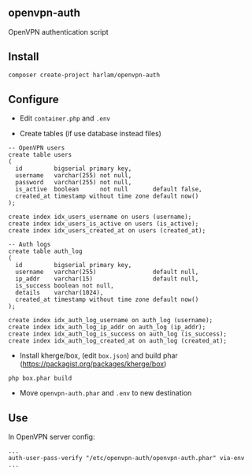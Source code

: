 openvpn-auth
------------

OpenVPN authentication script

Install
-------

```bash
composer create-project harlam/openvpn-auth
```

Configure
---------

- Edit `container.php` and `.env`

- Create tables (if use database instead files)

```postgresql
-- OpenVPN users
create table users
(
  id         bigserial primary key,
  username   varchar(255) not null,
  password   varchar(255) not null,
  is_active  boolean      not null       default false,
  created_at timestamp without time zone default now()
);

create index idx_users_username on users (username);
create index idx_users_is_active on users (is_active);
create index idx_users_created_at on users (created_at);

-- Auth logs
create table auth_log
(
  id         bigserial primary key,
  username   varchar(255)                default null,
  ip_addr    varchar(15)                 default null,
  is_success boolean not null,
  details    varchar(1024),
  created_at timestamp without time zone default now()
);

create index idx_auth_log_username on auth_log (username);
create index idx_auth_log_ip_addr on auth_log (ip_addr);
create index idx_auth_log_is_success on auth_log (is_success);
create index idx_auth_log_created_at on auth_log (created_at);
```

- Install kherge/box, (edit `box.json`) and build phar (https://packagist.org/packages/kherge/box)

`php box.phar build`

- Move `openvpn-auth.phar` and `.env` to new destination

Use
---

In OpenVPN server config:

```
...
auth-user-pass-verify "/etc/openvpn-auth/openvpn-auth.phar" via-env
...
```